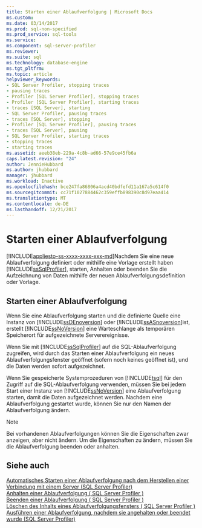 ```yaml
---
title: Starten einer Ablaufverfolgung | Microsoft Docs
ms.custom: 
ms.date: 03/14/2017
ms.prod: sql-non-specified
ms.prod_service: sql-tools
ms.service: 
ms.component: sql-server-profiler
ms.reviewer: 
ms.suite: sql
ms.technology: database-engine
ms.tgt_pltfrm: 
ms.topic: article
helpviewer_keywords:
- SQL Server Profiler, stopping traces
- pausing traces
- Profiler [SQL Server Profiler], stopping traces
- Profiler [SQL Server Profiler], starting traces
- traces [SQL Server], starting
- SQL Server Profiler, pausing traces
- traces [SQL Server], stopping
- Profiler [SQL Server Profiler], pausing traces
- traces [SQL Server], pausing
- SQL Server Profiler, starting traces
- stopping traces
- starting traces
ms.assetid: aeeb38eb-229a-4c8b-ad66-57e9ce45fb6a
caps.latest.revision: "24"
author: JennieHubbard
ms.author: jhubbard
manager: jhubbard
ms.workload: Inactive
ms.openlocfilehash: bce247fa86806a4acd40bdfefd11a167a5c614f0
ms.sourcegitcommit: cc71f1027884462c359effb898390c8d97eaa414
ms.translationtype: MT
ms.contentlocale: de-DE
ms.lasthandoff: 12/21/2017
---
```

# <a name="start-a-trace"></a>Starten einer Ablaufverfolgung
[!INCLUDE[appliesto-ss-xxxx-xxxx-xxx-md](../../includes/appliesto-ss-xxxx-xxxx-xxx-md.md)]Nachdem Sie eine neue Ablaufverfolgung definiert oder mithilfe eine Vorlage erstellt haben [!INCLUDE[ssSqlProfiler](../../includes/sssqlprofiler-md.md)], starten, Anhalten oder beenden Sie die Aufzeichnung von Daten mithilfe der neuen Ablaufverfolgungsdefinition oder Vorlage.  
  
## <a name="starting-a-trace"></a>Starten einer Ablaufverfolgung  
 Wenn Sie eine Ablaufverfolgung starten und die definierte Quelle eine Instanz von [!INCLUDE[ssDEnoversion](../../includes/ssdenoversion-md.md)] oder [!INCLUDE[ssASnoversion](../../includes/ssasnoversion-md.md)]ist, erstellt [!INCLUDE[ssNoVersion](../../includes/ssnoversion-md.md)] eine Warteschlange als temporären Speicherort für aufgezeichnete Serverereignisse.  
  
 Wenn Sie mit [!INCLUDE[ssSqlProfiler](../../includes/sssqlprofiler-md.md)] auf die SQL-Ablaufverfolgung zugreifen, wird durch das Starten einer Ablaufverfolgung ein neues Ablaufverfolgungsfenster geöffnet (sofern noch keines geöffnet ist), und die Daten werden sofort aufgezeichnet.  
  
 Wenn Sie gespeicherte Systemprozeduren von [!INCLUDE[tsql](../../includes/tsql-md.md)] für den Zugriff auf die SQL-Ablaufverfolgung verwenden, müssen Sie bei jedem Start einer Instanz von [!INCLUDE[ssNoVersion](../../includes/ssnoversion-md.md)] eine Ablaufverfolgung starten, damit die Daten aufgezeichnet werden. Nachdem eine Ablaufverfolgung gestartet wurde, können Sie nur den Namen der Ablaufverfolgung ändern.  
  
> [!NOTE]  
>  Bei vorhandenen Ablaufverfolgungen können Sie die Eigenschaften zwar anzeigen, aber nicht ändern. Um die Eigenschaften zu ändern, müssen Sie die Ablaufverfolgung beenden oder anhalten.  
  
## <a name="see-also"></a>Siehe auch  
 [Automatisches Starten einer Ablaufverfolgung nach dem Herstellen einer Verbindung mit einem Server &#40;SQL Server Profiler&#41;](../../tools/sql-server-profiler/start-a-trace-automatically-after-connecting-to-a-server-sql-server-profiler.md)   
 [Anhalten einer Ablaufverfolgung &#40; SQL Server Profiler &#41;](../../tools/sql-server-profiler/pause-a-trace-sql-server-profiler.md)   
 [Beenden einer Ablaufverfolgung &#40; SQL Server Profiler &#41;](../../tools/sql-server-profiler/stop-a-trace-sql-server-profiler.md)   
 [Löschen des Inhalts eines Ablaufverfolgungsfensters &#40; SQL Server Profiler &#41;](../../tools/sql-server-profiler/clear-a-trace-window-sql-server-profiler.md)   
 [Ausführen einer Ablaufverfolgung, nachdem sie angehalten oder beendet wurde &#40;SQL Server Profiler&#41;](../../tools/sql-server-profiler/run-a-trace-after-it-has-been-paused-or-stopped-sql-server-profiler.md)  
  
  
